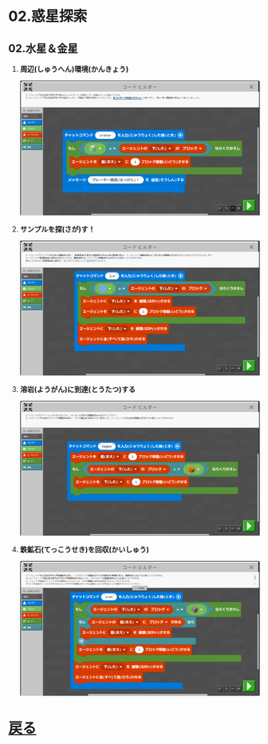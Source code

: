 # 02.惑星探索

## 02.水星＆金星

1. **周辺(しゅうへん)環境(かんきょう)**

	![01_周辺環境](01_周辺環境.png "01_周辺環境")

1. **サンプルを探(さが)す！**

	![02_サンプルを探す！](02_サンプルを探す！.png "02_サンプルを探す！")

1. **溶岩(ようがん)に到達(とうたつ)する**

	![03_溶岩に到達する](03_溶岩に到達する.png "03_溶岩に到達する")

1. **鉄鉱石(てっこうせき)を回収(かいしゅう)**

	![04_鉄鉱石を回収する](04_鉄鉱石を回収する.png "04_鉄鉱石を回収する")

# [戻る](../block02.html)